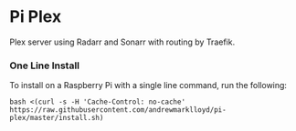 # Pi Plex

Plex server using Radarr and Sonarr with routing by Traefik.

### One Line Install
To install on a Raspberry Pi with a single line command, run the following:
```
bash <(curl -s -H 'Cache-Control: no-cache' https://raw.githubusercontent.com/andrewmarklloyd/pi-plex/master/install.sh)
```
